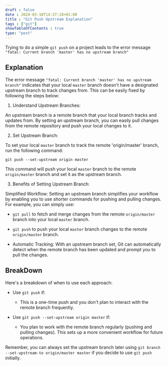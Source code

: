 ```yaml
--- 
draft : false
date : 2024-03-18T14:37:18+01:00
title : "Git Push Upstream Explanation"
tags : ["git"]
showTableOfContents : true
type: "post"
---
```


Trying to do a simple `git push` on a project leads to the error message `"fatal: Current branch 'master' has no upstream branch"`

## Explanation 

The error message `"fatal: Current branch 'master' has no upstream branch"` indicates that your local `master` branch doesn't have a designated upstream branch to track changes from. This can be easily fixed by following the steps below:

1. Understand Upstream Branches:

An upstream branch is a remote branch that your local branch tracks and updates from. By setting an upstream branch, you can easily pull changes from the remote repository and push your local changes to it.

2. Set Upstream Branch:

To set your local `master` branch to track the remote 'origin/master' branch, run the following command:
```
git push --set-upstream origin master
```
This command will push your local `master` branch to the remote `origin/master` branch and set it as the upstream branch.

3. Benefits of Setting Upstream Branch:

Simplified Workflow: Setting an upstream branch simplifies your workflow by enabling you to use shorter commands for pushing and pulling changes. For example, you can simply use:

* `git pull` to fetch and merge changes from the remote `origin/master` branch into your local `master` branch.

* `git push` to push your local `master` branch changes to the remote `origin/master` branch.

* Automatic Tracking: With an upstream branch set, Git can automatically detect when the remote branch has been updated and prompt you to pull the changes.

## BreakDown

Here's a breakdown of when to use each approach:

* Use `git push` if:

    * This is a one-time push and you don't plan to interact with the remote branch frequently.

* Use `git push --set-upstream origin master` if:
    * You plan to work with the remote branch regularly (pushing and pulling changes). This sets up a more convenient workflow for future operations.

Remember, you can always set the upstream branch later using `git branch --set-upstream-to origin/master master` if you decide to use `git push` initially.